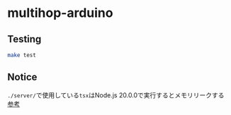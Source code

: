 # multihop-arduino

## Testing

```sh
make test
```

## Notice

`./server/`で使用している`tsx`はNode.js 20.0.0で実行するとメモリリークする
[参考](https://github.com/esbuild-kit/tsx/issues/238)
